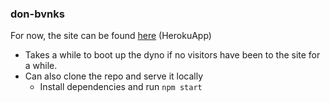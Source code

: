 ### don-bvnks

For now, the site can be found [here](https://tranquil-crag-19207.herokuapp.com/) (HerokuApp)

* Takes a while to boot up the dyno if no visitors have been to the site for a while.
* Can also clone the repo and serve it locally
   * Install dependencies and run `npm start`
